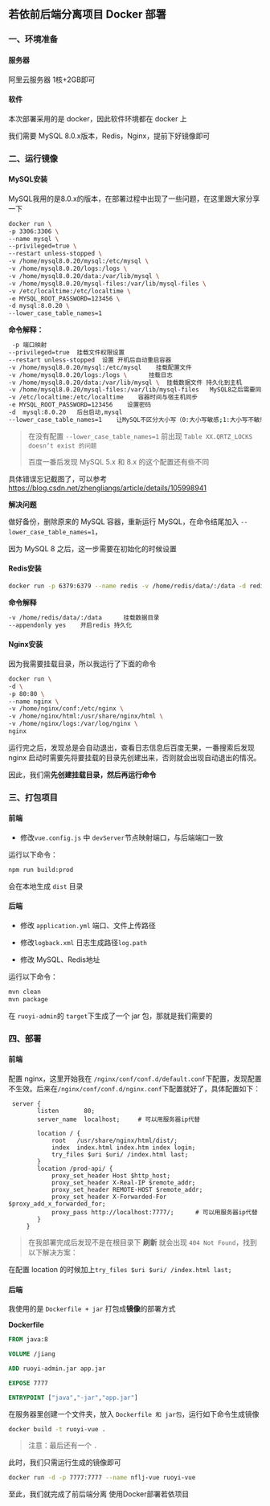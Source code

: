 ## 若依前后端分离项目 Docker 部署

### 一、环境准备

#### 服务器

阿里云服务器 1核+2GB即可

#### 软件

本次部署采用的是 docker，因此软件环境都在 docker 上

我们需要 MySQL 8.0.x版本，Redis，Nginx，提前下好镜像即可

### 二、运行镜像

#### MySQL安装

MySQL我用的是8.0.x的版本，在部署过程中出现了一些问题，在这里跟大家分享一下

```bash
docker run \
-p 3306:3306 \
--name mysql \
--privileged=true \
--restart unless-stopped \
-v /home/mysql8.0.20/mysql:/etc/mysql \
-v /home/mysql8.0.20/logs:/logs \
-v /home/mysql8.0.20/data:/var/lib/mysql \
-v /home/mysql8.0.20/mysql-files:/var/lib/mysql-files \
-v /etc/localtime:/etc/localtime \
-e MYSQL_ROOT_PASSWORD=123456 \
-d mysql:8.0.20 \
--lower_case_table_names=1
```

**命令解释：**

```bash
 -p 端口映射
--privileged=true  挂载文件权限设置
--restart unless-stopped  设置 开机后自动重启容器
-v /home/mysql8.0.20/mysql:/etc/mysql    挂载配置文件
-v /home/mysql8.0.20/logs:/logs \      挂载日志
-v /home/mysql8.0.20/data:/var/lib/mysql \  挂载数据文件 持久化到主机
-v /home/mysql8.0.20/mysql-files:/var/lib/mysql-files	MySQL8之后需要同步这个文件夹
-v /etc/localtime:/etc/localtime    容器时间与宿主机同步
-e MYSQL_ROOT_PASSWORD=123456    设置密码
-d  mysql:8.0.20   后台启动,mysql
--lower_case_table_names=1	  让MySQL不区分大小写（0:大小写敏感;1:大小写不敏感）
```

> 在没有配置 `--lower_case_table_names=1` 前出现 `Table XX.QRTZ_LOCKS doesn‘t exist 的问题`
>
> 百度一番后发现 MySQL 5.x 和 8.x 的这个配置还有些不同

 具体错误忘记截图了，可以参考 https://blog.csdn.net/zhengliangs/article/details/105998941

**解决问题**

做好备份，删除原来的 MySQL 容器，重新运行 MySQL，在命令结尾加入 `--lower_case_table_names=1`，

因为 MySQL 8 之后，这一步需要在初始化的时候设置

#### Redis安装

```bash
docker run -p 6379:6379 --name redis -v /home/redis/data/:/data -d redis:3.2 redis-server --appendonly yes
```

**命令解释**

```bash
-v /home/redis/data/:/data		挂载数据目录
--appendonly yes	开启redis 持久化
```

#### Nginx安装

因为我需要挂载目录，所以我运行了下面的命令

```bash
docker run \
-d \
-p 80:80 \
--name nginx \
-v /home/nginx/conf:/etc/nginx \
-v /home/nginx/html:/usr/share/nginx/html \
-v /home/nginx/logs:/var/log/nginx \
nginx
```

运行完之后，发现总是会自动退出，查看日志信息后百度无果，一番搜索后发现 nginx 启动时需要先将要挂载的目录先创建出来，否则就会出现自动退出的情况。

因此，我们需**先创建挂载目录，然后再运行命令**

### 三、打包项目

#### 前端

- 修改`vue.config.js` 中 `devServer`节点映射端口，与后端端口一致

运行以下命令：

```bash
npm run build:prod
```

会在本地生成 `dist` 目录

#### 后端

- 修改 `application.yml` 端口、文件上传路径

- 修改`logback.xml` 日志生成路径`log.path`

- 修改 MySQL、Redis地址

运行以下命令：

```bash
mvn clean
mvn package
```

在 `ruoyi-admin`的 `target`下生成了一个 jar 包，那就是我们需要的

### 四、部署

#### 前端

配置 nginx，这里开始我在  `/nginx/conf/conf.d/default.conf`下配置，发现配置不生效。后来在`/nginx/conf/conf.d/nginx.conf`下配置就好了，具体配置如下：

```
 server {
        listen       80;
        server_name  localhost;		# 可以用服务器ip代替

        location / {
            root   /usr/share/nginx/html/dist/;
            index  index.html index.htm index login;
            try_files $uri $uri/ /index.html last;
        }
        location /prod-api/ {
            proxy_set_header Host $http_host;
            proxy_set_header X-Real-IP $remote_addr;
            proxy_set_header REMOTE-HOST $remote_addr;
            proxy_set_header X-Forwarded-For $proxy_add_x_forwarded_for;
            proxy_pass http://localhost:7777/;		# 可以用服务器ip代替
        }
     }
```

> 在我部署完成后发现不是在根目录下 **刷新** 就会出现 `404 Not Found`，找到以下解决方案：

在配置 location 的时候加上`try_files $uri $uri/ /index.html last;`

#### 后端

我使用的是 `Dockerfile + jar` 打包成**镜像**的部署方式

**Dockerfile**

```dockerfile
FROM java:8

VOLUME /jiang

ADD ruoyi-admin.jar app.jar

EXPOSE 7777

ENTRYPOINT ["java","-jar","app.jar"]
```

在服务器里创建一个文件夹，放入 `Dockerfile 和 jar包`，运行如下命令生成镜像

```bash
docker build -t ruoyi-vue .
```

> 注意：最后还有一个  `.`

此时，我们只需运行生成的镜像即可

```bash
docker run -d -p 7777:7777 --name nflj-vue ruoyi-vue 
```

至此，我们就完成了前后端分离 使用Docker部署若依项目

